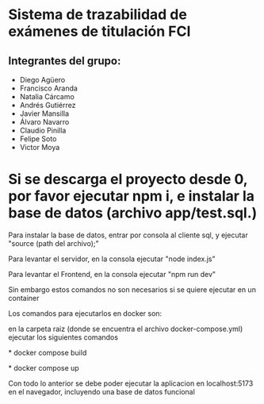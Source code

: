 # Sistema de trazabilidad de exámenes de titulación FCI
## Integrantes del grupo:
* Diego Agüero
* Francisco Aranda
* Natalia Cárcamo
* Andrés Gutiérrez
* Javier Mansilla
* Álvaro Navarro
* Claudio Pinilla
* Felipe Soto
* Victor Moya

<h1>Si se descarga el proyecto desde 0, por favor ejecutar npm i, e instalar la base de datos (archivo app/test.sql.)</h1>

<p>Para instalar la base de datos, entrar por consola al cliente sql, y ejecutar "source (path del archivo);" </p>

<p>Para levantar el servidor, en la consola ejecutar "node index.js"</p>
<p>Para levantar el Frontend, en la consola ejecutar "npm run dev"</p>

<p>Sin embargo estos comandos no son necesarios si se quiere ejecutar en un container</p>


<p>Los comandos para ejecutarlos en docker son:</p>
<p>en la carpeta raiz (donde se encuentra el archivo docker-compose.yml) ejecutar los siguientes comandos</p>
<p>* docker compose build</p>
<p>* docker compose up</p>

<p>Con todo lo anterior se debe poder ejecutar la aplicacion en localhost:5173 en el navegador, incluyendo una base de datos funcional</p>
